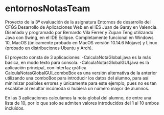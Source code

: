 # entornosNotasTeam
Proyecto de la 3ª evaluación de la asignatura Entornos de desarrollo del CFGS Desarrollo de Aplicaciones Web en el IES Juan de Garay en Valencia.
Diseñado y programado por Bernardo Vila Ferrer y Zupan Teng utilizando Java con Swing, en el IDE Eclipse.
Completamente funcional en Windows 10, MacOS (únicamente probado en MacOS versión 10.14.6 Mojave) y Linux (probado en distribuciones Ubuntu y Arch).

El proyecto consta de 3 aplicaciones:
  -CalculaNotaGlobal.java  es la más básica, en modo texto para consola.
  -CalculaNotasGlobalGUI.java es la aplicación principal, con interfaz gráfica.
  -CalculaNotasGlobalGUI_comboBox es una versión alternativa de la anterior utilizando una comboBox para introducir los datos del alumno, para así minimizar
  posibles errores y únicamente para este ejemplo, pues no es tan escalabe al resultar incómoda si hubiera un número mayor de alumnos.

En las 3 aplicaciones calculamos la nota global del alumno, de entre una lista de 10, por lo que solo se admiten valores introducidos del 1 al 10 ambos incluídos.
